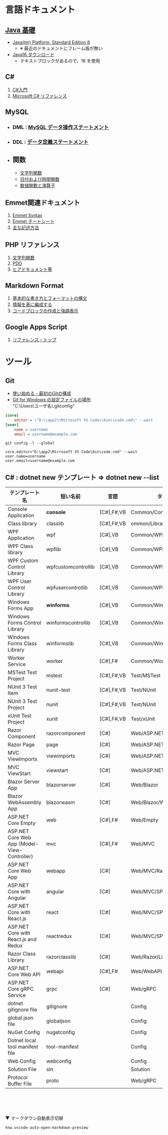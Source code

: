 # 言語ドキュメント

## [Java 基礎](https://java-code.jp/)
- [Java(tm) Platform, Standard Edition 8](https://docs.oracle.com/javase/jp/8/docs/api/)
	- ※ 最近のドキュメントにフレーム版が無い
- [Java16 ダウンロード](http://jdk.java.net/java-se-ri/16)
	- テキストプロックがあるので、16 を使用

## C#
1. [C#入門](https://www.tohoho-web.com/ex/c-sharp.html)
2. [Microsoft C# リファレンス](https://docs.microsoft.com/ja-jp/dotnet/csharp/language-reference/)

## MySQL
- ### DML : [MySQL データ操作ステートメント](https://dev.mysql.com/doc/refman/5.6/ja/sql-syntax-data-manipulation.html)
- ### DDL : [データ定義ステートメント](https://dev.mysql.com/doc/refman/5.6/ja/sql-syntax-data-definition.html)

- ## 関数
	- [文字列関数](https://dev.mysql.com/doc/refman/5.6/ja/string-functions.html)
	- [日付および時間関数](https://dev.mysql.com/doc/refman/5.6/ja/date-and-time-functions.html)
	- [数値関数と演算子](https://dev.mysql.com/doc/refman/5.6/ja/numeric-functions.html)

## Emmet関連ドキュメント
1. [Emmet Syntax](https://docs.emmet.io/abbreviations/syntax/)
2. [Emmet チートシート](https://docs.emmet.io/cheat-sheet/)
3. [主な記述方法](https://blog.proglus.jp/4428/#i-2)

## PHP リファレンス
1. [文字列関数](https://www.php.net/manual/ja/ref.strings.php)
2. [PDO](https://www.php.net/manual/ja/book.pdo.php)
3. [ヒアドキュメント等](https://www.php.net/manual/ja/language.types.string.php)

## Markdown Format
1. [基本的な書き方とフォーマットの構文](https://docs.github.com/ja/github/writing-on-github/getting-started-with-writing-and-formatting-on-github/basic-writing-and-formatting-syntax)
2. [情報を表に編成する](https://docs.github.com/ja/github/writing-on-github/working-with-advanced-formatting/organizing-information-with-tables)
3. [コードブロックの作成と強調表示](https://docs.github.com/ja/github/writing-on-github/working-with-advanced-formatting/creating-and-highlighting-code-blocks)

## Google Apps Script
1. [リファレンス・トップ](https://developers.google.com/apps-script/reference)

# ツール

## Git
- [使い始める - 最初のGitの構成](https://git-scm.com/book/ja/v2/%E4%BD%BF%E3%81%84%E5%A7%8B%E3%82%81%E3%82%8B-%E6%9C%80%E5%88%9D%E3%81%AEGit%E3%81%AE%E6%A7%8B%E6%88%90)
- [Git for Windows の設定ファイルの場所](https://qiita.com/masmatsum/items/da780bed0472bfd74fa8)\
"C:\Users\ユーザ名\\.gitconfig"
```ini
[core]
	editor = \"D:\\app2\\Microsoft VS Code\\bin\\code.cmd\" --wait
[user]
	name = username
	email = username@example.com
```
```
git config -l --global
```
```
core.editor="D:\app2\Microsoft VS Code\bin\code.cmd" --wait
user.name=username
user.email=username@example.com
```
## C# : dotnet new テンプレート => dotnet new --list

| テンプレート名                              |          短い名前   |                言語   |        タグ
| -------------------------------------------- | ------------------ | ---------- |  ----------------------
| Console Application                        | **console**        |      [C#],F#,VB | Common/Console
| Class library                              |  classlib          |   [C#],F#,VB  | ommon/Library
| WPF Application                            |  wpf               |   [C#],VB     | Common/WPF
| WPF Class library                          |   wpflib           |    [C#],VB    |  Common/WPF
| WPF Custom Control Library                 |   wpfcustomcontrollib | [C#],VB     | Common/WPF
| WPF User Control Library                   |   wpfusercontrollib   | [C#],VB     | Common/WPF
| Windows Forms App                          |   **winforms**        |     [C#],VB   |   Common/WinForms
| Windows Forms Control Library              |   winformscontrollib  | [C#],VB     | Common/WinForms
| Windows Forms Class Library                |   winformslib         | [C#],VB     | Common/WinForms
| Worker Service                             |   worker              | [C#],F#     | Common/Worker/Web
| MSTest Test Project                        |   mstest              | [C#],F#,VB  | Test/MSTest
| NUnit 3 Test Item                          |   nunit-test          | [C#],F#,VB  | Test/NUnit
| NUnit 3 Test Project                       |   nunit               | [C#],F#,VB  | Test/NUnit
| xUnit Test Project                         |   xunit               | [C#],F#,VB  | Test/xUnit
| Razor Component                            |   razorcomponent      | [C#]        | Web/ASP.NET
| Razor Page                                 |   page                | [C#]        | Web/ASP.NET
| MVC ViewImports                            |   viewimports         | [C#]        | Web/ASP.NET
| MVC ViewStart                              |   viewstart           | [C#]        | Web/ASP.NET
| Blazor Server App                          |   blazorserver        | [C#]        | Web/Blazor
| Blazor WebAssembly App                     |   blazorwasm          | [C#]        | Web/Blazor/WebAssembly
| ASP.NET Core Empty                         |   web                 | [C#],F#     | Web/Empty
| ASP.NET Core Web App (Model-View-Controller) | mvc                 | [C#],F#     | Web/MVC
| ASP.NET Core Web App                        |  webapp              | [C#]        | Web/MVC/Razor Pages
| ASP.NET Core with Angular                   |  angular             | [C#]        | Web/MVC/SPA
| ASP.NET Core with React.js                  |  react               | [C#]        | Web/MVC/SPA
| ASP.NET Core with React.js and Redux        |  reactredux          | [C#]        | Web/MVC/SPA
| Razor Class Library                         |  razorclasslib       | [C#]        | Web/Razor/Library
| ASP.NET Core Web API                        |  webapi              | [C#],F#     | Web/WebAPI
| ASP.NET Core gRPC Service                   |  grpc                | [C#]        | Web/gRPC
| dotnet gitignore file                       |  gitignore           |             | Config
| global.json file                            |  globaljson          |             | Config
| NuGet Config                                |  nugetconfig         |             | Config
| Dotnet local tool manifest file             |  tool-manifest       |             | Config
| Web Config                                  |  webconfig           |             | Config
| Solution File                               |  sln                 |             | Solution
| Protocol Buffer File                        |  proto               |             | Web/gRPC



\
\
\
\
▼ マークダウン自動表示切替
```
hnw.vscode-auto-open-markdown-preview
```
